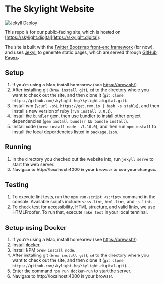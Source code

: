 The Skylight Website
==========================

![Jekyll Deploy](https://github.com/skylight-hq/skylight.digital/workflows/Jekyll%20Deploy/badge.svg)

This repo is for our public-facing site, which is hosted on [https://skylight.digital](https://skylight.digital).

The site is built with the [Twitter Bootstrap front-end framework](http://getbootstrap.com/) (for now), and uses [Jekyll](https://jekyllrb.com/) to generate static pages, which are served through [GitHub Pages](https://pages.github.com/).

Setup
---
1. If you’re using a Mac, install homebrew (see https://brew.sh/).
2. After installing git (`brew install git`), `cd` to the directory where you want to check out the site, and then clone it (`git clone https://github.com/skylight-hq/skylight.digital.git`).
3. Install rvm (`\curl -sSL https://get.rvm.io | bash -s stable`), and then install a new version of ruby (`rvm install 3.0.1`).
4. Install the `bundler` gem, then use bundler to install other project dependencies (`gem install bundler && bundle install`).
5. Install node (`brew install node -v7.10.0`), and then run `npm install` to install the local dependencies listed in `package.json`.

Running
---
1. In the directory you checked out the website into, run `jekyll serve` to start the web server.
2. Navigate to http://localhost:4000 in your browser to see your changes.
   
Testing
---
1. To execute lint tests, run the `npm run-script <script>` command in the console. Available scripts include: `scss-lint`, `html-lint`, and `js-lint`.
2. To check test for accessibility, HTML structure, and valid links, we use HTMLProofer. To run that, execute `rake test` in your local terminal.

Setup using Docker
---
1. If you’re using a Mac, install homebrew (see https://brew.sh/).
1. Install [docker](https://www.docker.com/get-started).
1. Install NPM `brew install node`.
1. After installing git (`brew install git`), `cd` to the directory where you want to check out the site, and then clone it (`git clone https://github.com/skylight-hq/skylight.digital.git`).
1. Enter the command `npm run docker-run` to start the server.
1. Navigate to http://localhost:4000 in your browser.
